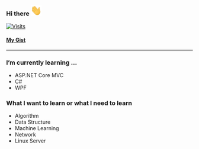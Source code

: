 ### Hi there <img src="https://raw.githubusercontent.com/ABSphreak/ABSphreak/master/gifs/Hi.gif" width="30px">
[![Visits](https://hits.seeyoufarm.com/api/count/incr/badge.svg?url=https%3A%2F%2Fgithub.com%2FMaJaeGeon&count_bg=%2300AAFF&title_bg=%232D2D2D&icon=dot-net.svg&icon_color=%23FFFFFF&title=Visits&edge_flat=false)](https://hits.seeyoufarm.com) 
  
#### [My Gist](https://gist.github.com/MaJaeGeon)
---------------------     

     
### I’m currently learning ...
- ASP.NET Core MVC
- C#
- WPF
    
### What I want to learn or what I need to learn
- Algorithm
- Data Structure
- Machine Learning
- Network
- Linux Server
<!--
**MaJaeGeon/MaJaeGeon** is a ✨ _special_ ✨ repository because its `README.md` (this file) appears on your GitHub profile.

Here are some ideas to get you started:

- 🔭 I’m currently working on ...
- 🌱 I’m currently learning ...
- 👯 I’m looking to collaborate on ...
- 🤔 I’m looking for help with ...
- 💬 Ask me about ...
- 📫 How to reach me: ...
- 😄 Pronouns: ...
- ⚡ Fun fact: ...
-->
 
